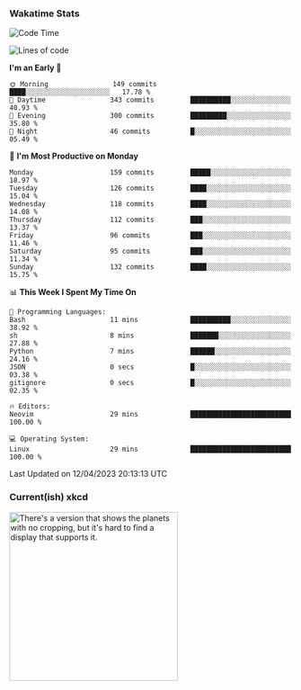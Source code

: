 ### Wakatime Stats
<!--START_SECTION:waka-->
![Code Time](http://img.shields.io/badge/Code%20Time-1%2C570%20hrs%2024%20mins-blue)

![Lines of code](https://img.shields.io/badge/From%20Hello%20World%20I%27ve%20Written-591.4%20thousand%20lines%20of%20code-blue)

**I'm an Early 🐤** 

```text
🌞 Morning                149 commits         ████░░░░░░░░░░░░░░░░░░░░░   17.78 % 
🌆 Daytime                343 commits         ██████████░░░░░░░░░░░░░░░   40.93 % 
🌃 Evening                300 commits         █████████░░░░░░░░░░░░░░░░   35.80 % 
🌙 Night                  46 commits          █░░░░░░░░░░░░░░░░░░░░░░░░   05.49 % 
```
📅 **I'm Most Productive on Monday** 

```text
Monday                   159 commits         █████░░░░░░░░░░░░░░░░░░░░   18.97 % 
Tuesday                  126 commits         ████░░░░░░░░░░░░░░░░░░░░░   15.04 % 
Wednesday                118 commits         ████░░░░░░░░░░░░░░░░░░░░░   14.08 % 
Thursday                 112 commits         ███░░░░░░░░░░░░░░░░░░░░░░   13.37 % 
Friday                   96 commits          ███░░░░░░░░░░░░░░░░░░░░░░   11.46 % 
Saturday                 95 commits          ███░░░░░░░░░░░░░░░░░░░░░░   11.34 % 
Sunday                   132 commits         ████░░░░░░░░░░░░░░░░░░░░░   15.75 % 
```


📊 **This Week I Spent My Time On** 

```text
💬 Programming Languages: 
Bash                     11 mins             ██████████░░░░░░░░░░░░░░░   38.92 % 
sh                       8 mins              ███████░░░░░░░░░░░░░░░░░░   27.88 % 
Python                   7 mins              ██████░░░░░░░░░░░░░░░░░░░   24.16 % 
JSON                     0 secs              █░░░░░░░░░░░░░░░░░░░░░░░░   03.38 % 
gitignore                0 secs              █░░░░░░░░░░░░░░░░░░░░░░░░   02.35 % 

🔥 Editors: 
Neovim                   29 mins             █████████████████████████   100.00 % 

💻 Operating System: 
Linux                    29 mins             █████████████████████████   100.00 % 
```


 Last Updated on 12/04/2023 20:13:13 UTC
<!--END_SECTION:waka-->

### Current(ish) xkcd
<a id="xkcd-a" title="There's a version that shows the planets with no cropping, but it's hard to find a display that supports it." href="https://www.xkcd.com" target="_blank">
        <img align="center" id="xkcd-img" src="https://imgs.xkcd.com/comics/1_to_1_scale.png" alt="There's a version that shows the planets with no cropping, but it's hard to find a display that supports it." height=300 />
</a>
